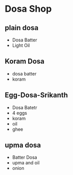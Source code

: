 # Dosa Shop
## plain dosa

* Dosa Batter
* Light Oil

## Koram Dosa
* dosa batter
* koram

## Egg-Dosa-Srikanth

* Dosa Batetr
* 4 eggs
* koram
* oil
* ghee

## upma dosa
* Batter Dosa
* upma and oil
* onion